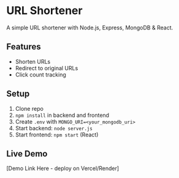 # URL Shortener

A simple URL shortener with Node.js, Express, MongoDB & React.

## Features
- Shorten URLs
- Redirect to original URLs
- Click count tracking

## Setup
1. Clone repo
2. `npm install` in backend and frontend
3. Create `.env` with `MONGO_URI=<your_mongodb_uri>`
4. Start backend: `node server.js`
5. Start frontend: `npm start` (React)

## Live Demo
[Demo Link Here - deploy on Vercel/Render]

